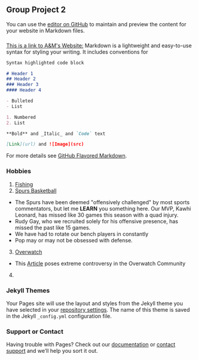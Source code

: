 ## Group Project 2

You can use the [editor on GitHub](https://github.com/snavetrain/Group-Project-2/edit/master/index.md) to maintain and preview the content for your website in Markdown files.



### 
[This is a link to A&M's Website:](http://www.tamu.edu/)
Markdown is a lightweight and easy-to-use syntax for styling your writing. It includes conventions for

```markdown
Syntax highlighted code block

# Header 1
## Header 2
### Header 3
#### Header 4

- Bulleted
- List

1. Numbered
2. List

**Bold** and _Italic_ and `Code` text

[Link](url) and ![Image](src)
```

For more details see [GitHub Flavored Markdown](https://guides.github.com/features/mastering-markdown/).

### Hobbies
1. [Fishing](https://res.cloudinary.com/simpleview/image/upload/c_fill,f_auto,q_65,w_768/v1/clients/norway/Fishing_2152634f-ba23-4044-8145-6ec3bab642bf.png)
2. [Spurs Basketball](https://basketballhq.com/wp-content/uploads/2015/10/hi-res-159737409_crop_650x440.jpg)
- The Spurs have been deemed "offensively challenged" by most sports commentators, but let me **LEARN** you something here.  Our MVP, Kawhi Leonard, has missed like 30 games this season with a quad injury.  
- Rudy Gay, who we recruited solely for his offensive presence, has missed the past like 15 games. 
- We have had to rotate our bench players in constantly
- Pop may or may not be obsessed with defense. 
3. [Overwatch](https://d1u1mce87gyfbn.cloudfront.net/media/screenshot/widowmaker-screenshot-004.jpg)
- This [Article](http://knowyourmeme.com/photos/1325069-overwatch) poses extreme controversy in the Overwatch Community
4. 

### Jekyll Themes

Your Pages site will use the layout and styles from the Jekyll theme you have selected in your [repository settings](https://github.com/snavetrain/Group-Project-2/settings). The name of this theme is saved in the Jekyll `_config.yml` configuration file.

### Support or Contact

Having trouble with Pages? Check out our [documentation](https://help.github.com/categories/github-pages-basics/) or [contact support](https://github.com/contact) and we’ll help you sort it out.
